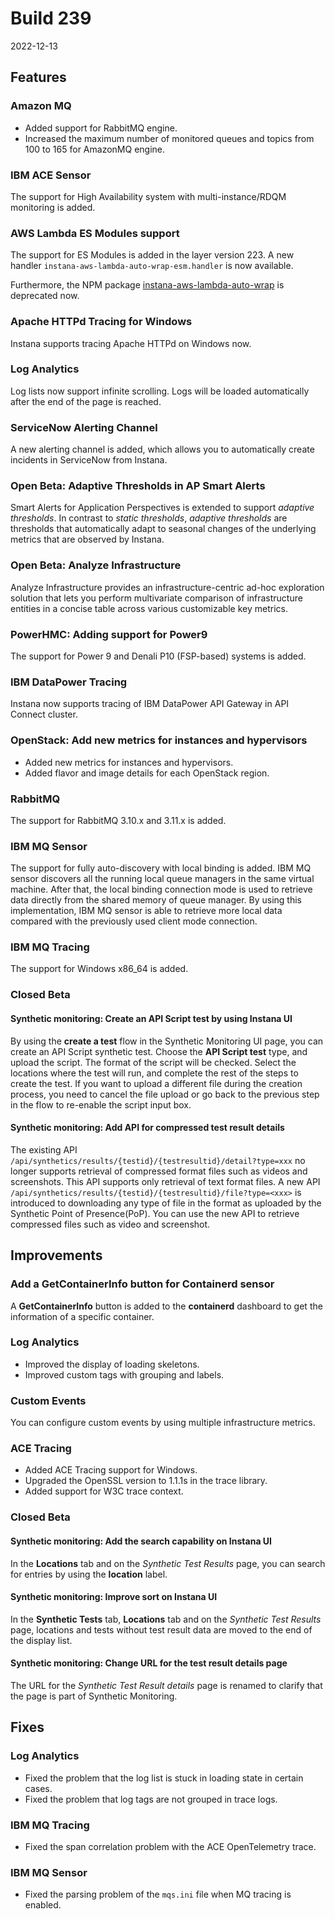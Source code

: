 # Build 239

2022-12-13

## Features

### Amazon MQ
- Added support for RabbitMQ engine.
- Increased the maximum number of monitored queues and topics from 100 to 165 for AmazonMQ engine.

### IBM ACE Sensor
The support for High Availability system with multi-instance/RDQM monitoring is added.

### AWS Lambda ES Modules support
The support for ES Modules is added in the layer version 223. A new handler `instana-aws-lambda-auto-wrap-esm.handler` is now available.

Furthermore, the NPM package [instana-aws-lambda-auto-wrap](https://www.npmjs.com/package/instana-aws-lambda-auto-wrap) is deprecated now.

### Apache HTTPd Tracing for Windows
Instana supports tracing Apache HTTPd on Windows now.

### Log Analytics
Log lists now support infinite scrolling. Logs will be loaded automatically after the end of the page is reached.

### ServiceNow Alerting Channel
A new alerting channel is added, which allows you to automatically create incidents in ServiceNow from Instana.

### Open Beta: Adaptive Thresholds in AP Smart Alerts
Smart Alerts for Application Perspectives is extended to support _adaptive thresholds_. In contrast to _static thresholds_, _adaptive thresholds_ are thresholds that automatically adapt to seasonal changes of the underlying metrics that are observed by Instana.

### Open Beta: Analyze Infrastructure
Analyze Infrastructure provides an infrastructure-centric ad-hoc exploration solution that lets you perform multivariate comparison of infrastructure entities in a concise table across various customizable key metrics.

### PowerHMC:  Adding support for Power9
The support for Power 9 and Denali P10 (FSP-based) systems is added.

### IBM DataPower Tracing
Instana now supports tracing of IBM DataPower API Gateway in API Connect cluster.

### OpenStack: Add new metrics for instances and hypervisors
- Added new metrics for instances and hypervisors.
- Added flavor and image details for each OpenStack region.

### RabbitMQ
The support for RabbitMQ 3.10.x and 3.11.x is added.

### IBM MQ Sensor
The support for fully auto-discovery with local binding is added. IBM MQ sensor discovers all the running local queue managers in the same virtual machine. After that, the local binding connection mode is used to retrieve data directly from the shared memory of queue manager. By using this implementation, IBM MQ sensor is able to retrieve more local data compared with the previously used client mode connection.

### IBM MQ Tracing
The support for Windows x86_64 is added.

### Closed Beta

#### Synthetic monitoring: Create an API Script test by using Instana UI
By using the **create a test** flow in the Synthetic Monitoring UI page, you can create an API Script synthetic test. Choose the **API Script test** type, and upload the script. The format of the script will be checked. Select the locations where the test will run, and complete the rest of the steps to create the test.
If you want to upload a different file during the creation process, you need to cancel the file upload or go back to the previous step in the flow to re-enable the script input box.

#### Synthetic monitoring: Add API for compressed test result details
The existing API `/api/synthetics/results/{testid}/{testresultid}/detail?type=xxx` no longer supports retrieval of compressed format files such as videos and screenshots. This API supports only retrieval of text format files. A new API `/api/synthetics/results/{testid}/{testresultid}/file?type=<xxx>` is introduced to downloading any type of file in the format as uploaded by the Synthetic Point of Presence(PoP). You can use the new API to retrieve compressed files such as video and screenshot.

## Improvements

### Add a GetContainerInfo button for Containerd sensor
A **GetContainerInfo** button is added to the **containerd** dashboard to get the information of a specific container.

### Log Analytics
- Improved the display of loading skeletons.
- Improved custom tags with grouping and labels.

### Custom Events
You can configure custom events by using multiple infrastructure metrics.

### ACE Tracing
- Added ACE Tracing support for Windows.
- Upgraded the OpenSSL version to 1.1.1s in the trace library.
- Added support for W3C trace context.

### Closed Beta

#### Synthetic monitoring: Add the search capability on Instana UI
In the **Locations** tab and on the _Synthetic Test Results_ page, you can search for entries by using the **location** label.

#### Synthetic monitoring: Improve sort on Instana UI
In the **Synthetic Tests** tab, **Locations** tab and on the _Synthetic Test Results_ page, locations and tests without test result data are moved to the end of the display list.

#### Synthetic monitoring: Change URL for the test result details page
The URL for the _Synthetic Test Result details_ page is renamed to clarify that the page is part of Synthetic Monitoring.

## Fixes

### Log Analytics
- Fixed the problem that the log list is stuck in loading state in certain cases.
- Fixed the problem that log tags are not grouped in trace logs.
### IBM MQ Tracing
- Fixed the span correlation problem with the ACE OpenTelemetry trace.
### IBM MQ Sensor
- Fixed the parsing problem of the `mqs.ini` file when MQ tracing is enabled.